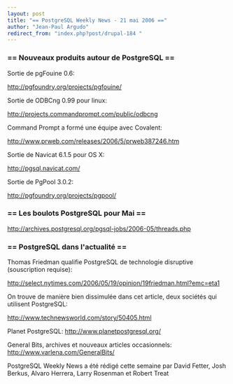 ```yaml
---
layout: post
title: "== PostgreSQL Weekly News - 21 mai 2006 =="
author: "Jean-Paul Argudo"
redirect_from: "index.php?post/drupal-184 "
---
```




<h3>== Nouveaux produits autour de PostgreSQL ==</h3>

<p>

Sortie de pgFouine 0.6:

<a href="http://pgfoundry.org/projects/pgfouine/" target="_blank">http://pgfoundry.org/projects/pgfouine/</a>

</p>

<p>

Sortie de ODBCng 0.99 pour linux:

<a href="http://projects.commandprompt.com/public/odbcng" target="_blank">http://projects.commandprompt.com/public/odbcng</a>

</p>

<p>

Command Prompt a formé une équipe avec Covalent:

<a href="http://www.prweb.com/releases/2006/5/prweb387246.htm" target="_blank">http://www.prweb.com/releases/2006/5/prweb387246.htm</a>

</p>

<p>

Sortie de Navicat 6.1.5 pour OS X:

<a href="http://pgsql.navicat.com/" target="_blank">http://pgsql.navicat.com/</a>

</p>

<p>

Sortie de PgPool 3.0.2:

<a href="http://pgfoundry.org/projects/pgpool/" target="_blank">http://pgfoundry.org/projects/pgpool/</a>

</p>

<h3>== Les boulots PostgreSQL pour Mai ==</h3>

<p>

<a href="http://archives.postgresql.org/pgsql-jobs/2006-05/threads.php" target="_blank">http://archives.postgresql.org/pgsql-jobs/2006-05/threads.php</a>

</p>

<h3>== PostgreSQL dans l'actualité ==</h3>

<p>

Thomas Friedman qualifie PostgreSQL de technologie disruptive (souscription requise):

<a href="http://select.nytimes.com/2006/05/19/opinion/19friedman.html?emc=eta1" target="_blank">http://select.nytimes.com/2006/05/19/opinion/19friedman.html?emc=eta1</a>

</p>

<p>

On trouve de manière bien dissimulée dans cet article, deux sociétés qui utilisent PostgreSQL:

<a href="http://www.technewsworld.com/story/50405.html" target="_blank">http://www.technewsworld.com/story/50405.html</a>

</p>

<p>

Planet PostgreSQL: <a href="http://www.planetpostgresql.org/" target="_blank">http://www.planetpostgresql.org/</a>

</p>

<p>

General Bits, archives et nouveaux articles occasionnels: <a href="http://www.varlena.com/GeneralBits/" target="_blank">http://www.varlena.com/GeneralBits/</a>

</p>

<p>

PostgreSQL Weekly News a été rédigé cette semaine par David Fetter, Josh Berkus, Alvaro Herrera, Larry Rosenman et Robert Treat

</p>
